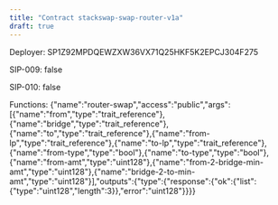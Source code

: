 ```yaml
---
title: "Contract stackswap-swap-router-v1a"
draft: true
---
```

Deployer: SP1Z92MPDQEWZXW36VX71Q25HKF5K2EPCJ304F275

SIP-009: false

SIP-010: false

Functions:
{"name":"router-swap","access":"public","args":[{"name":"from","type":"trait_reference"},{"name":"bridge","type":"trait_reference"},{"name":"to","type":"trait_reference"},{"name":"from-lp","type":"trait_reference"},{"name":"to-lp","type":"trait_reference"},{"name":"from-type","type":"bool"},{"name":"to-type","type":"bool"},{"name":"from-amt","type":"uint128"},{"name":"from-2-bridge-min-amt","type":"uint128"},{"name":"bridge-2-to-min-amt","type":"uint128"}],"outputs":{"type":{"response":{"ok":{"list":{"type":"uint128","length":3}},"error":"uint128"}}}}
